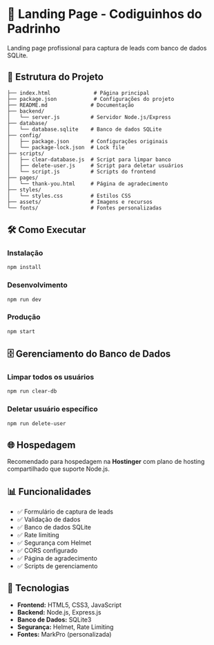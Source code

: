 # 🚀 Landing Page - Codiguinhos do Padrinho

Landing page profissional para captura de leads com banco de dados SQLite.

## 📁 Estrutura do Projeto

```
├── index.html              # Página principal
├── package.json            # Configurações do projeto
├── README.md              # Documentação
├── backend/
│   └── server.js          # Servidor Node.js/Express
├── database/
│   └── database.sqlite    # Banco de dados SQLite
├── config/
│   ├── package.json       # Configurações originais
│   └── package-lock.json  # Lock file
├── scripts/
│   ├── clear-database.js  # Script para limpar banco
│   ├── delete-user.js     # Script para deletar usuários
│   └── script.js          # Scripts do frontend
├── pages/
│   └── thank-you.html     # Página de agradecimento
├── styles/
│   └── styles.css         # Estilos CSS
├── assets/                # Imagens e recursos
└── fonts/                 # Fontes personalizadas
```

## 🛠️ Como Executar

### Instalação
```bash
npm install
```

### Desenvolvimento
```bash
npm run dev
```

### Produção
```bash
npm start
```

## 🗄️ Gerenciamento do Banco de Dados

### Limpar todos os usuários
```bash
npm run clear-db
```

### Deletar usuário específico
```bash
npm run delete-user
```

## 🌐 Hospedagem

Recomendado para hospedagem na **Hostinger** com plano de hosting compartilhado que suporte Node.js.

## 📊 Funcionalidades

- ✅ Formulário de captura de leads
- ✅ Validação de dados
- ✅ Banco de dados SQLite
- ✅ Rate limiting
- ✅ Segurança com Helmet
- ✅ CORS configurado
- ✅ Página de agradecimento
- ✅ Scripts de gerenciamento

## 🔧 Tecnologias

- **Frontend:** HTML5, CSS3, JavaScript
- **Backend:** Node.js, Express.js
- **Banco de Dados:** SQLite3
- **Segurança:** Helmet, Rate Limiting
- **Fontes:** MarkPro (personalizada)